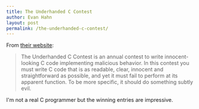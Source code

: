 ```yaml
---
title: The Underhanded C Contest
author: Evan Hahn
layout: post
permalink: /the-underhanded-c-contest/
---
```

From [their website](http://underhanded.xcott.com/):

> The Underhanded C Contest is an annual contest to write innocent-looking C code implementing malicious behavior. In this contest you must write C code that is as readable, clear, innocent and straightforward as possible, and yet it must fail to perform at its apparent function. To be more specific, it should do something subtly evil.

I'm not a real C programmer but the winning entries are impressive.
